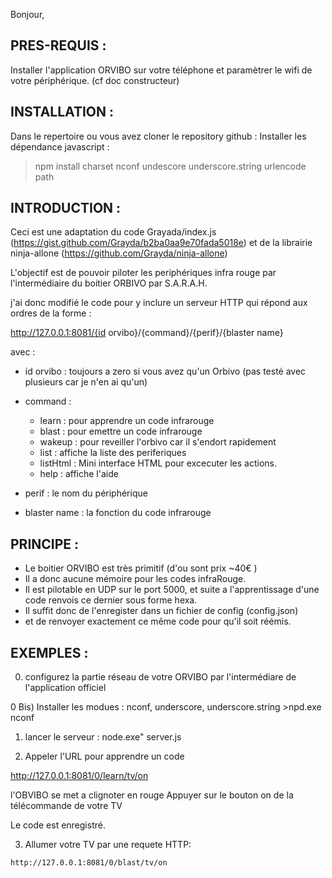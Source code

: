 Bonjour,

PRES-REQUIS :
-------------
Installer l'application ORVIBO sur votre téléphone et paramètrer le wifi de votre périphérique. (cf doc constructeur)

INSTALLATION : 
--------------
Dans le repertoire ou vous avez cloner le repository github :
Installer les dépendance javascript :
  > npm install charset nconf undescore underscore.string urlencode path

INTRODUCTION : 
--------------
Ceci est une adaptation du code Grayada/index.js (https://gist.github.com/Grayda/b2ba0aa9e70fada5018e)
et de la librairie ninja-allone (https://github.com/Grayda/ninja-allone)

L'objectif est de pouvoir piloter les periphériques  infra rouge  par l'intermédiaire du boitier ORBIVO par S.A.R.A.H.

j'ai donc modifié le code pour y inclure un serveur HTTP qui répond aux ordres de la forme :

 http://127.0.0.1:8081/{id orvibo}/{command}/{perif}/{blaster name}

 avec :
  - id orvibo : toujours a zero si vous avez qu'un Orbivo (pas testé avec plusieurs car je n'en ai qu'un)
  
  - command :
  	* learn     : pour apprendre un code infrarouge
  	* blast     : pour emettre un code infrarouge
  	* wakeup    : pour reveiller l'orbivo car il s'endort rapidement
    * list      : affiche la liste des periferiques
    * listHtml  : Mini interface HTML pour excecuter les actions.
    * help      : affiche l'aide

  - perif : le nom du périphérique

  - blaster name : la fonction du code infrarouge


PRINCIPE :
----------
  - Le boitier ORVIBO est très primitif (d'ou sont prix ~40€ )
  - Il a donc aucune mémoire pour les codes infraRouge.
  - Il est pilotable en UDP sur le port 5000, et suite a l'apprentissage d'une code renvois ce dernier sous forme hexa.
  - Il suffit donc de l'enregister dans un fichier de config (config.json)
  - et de renvoyer exactement ce même code pour qu'il soit réémis.


EXEMPLES :
----------
 0) configurez la partie réseau de  votre ORVIBO par l'intermédiare de l'application officiel

 0 Bis) Installer les modues : nconf, underscore, underscore.string
    >npd.exe nconf

 1) lancer le serveur :
 	node.exe" server.js

 2) Appeler l'URL pour apprendre un code

  http://127.0.0.1:8081/0/learn/tv/on

  l'OBVIBO se met a clignoter en rouge
  Appuyer sur le bouton on de  la télécommande de votre TV
   
  Le code est enregistré.

  3) Allumer votre TV par une requete HTTP: 

	http://127.0.0.1:8081/0/blast/tv/on  



